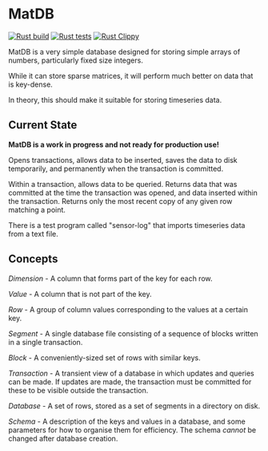 MatDB
====

[![Rust build](https://github.com/ejrh/matdb/actions/workflows/rust-build.yml/badge.svg)](https://github.com/ejrh/matdb/actions/workflows/rust-build.yml)
[![Rust tests](https://github.com/ejrh/matdb/actions/workflows/rust-tests.yml/badge.svg)](https://github.com/ejrh/matdb/actions/workflows/rust-tests.yml)
[![Rust Clippy](https://github.com/ejrh/matdb/actions/workflows/rust-clippy.yml/badge.svg)](https://github.com/ejrh/matdb/actions/workflows/rust-clippy.yml)

MatDB is a very simple database designed for storing simple arrays of numbers, particularly fixed size integers.

While it can store sparse matrices, it will perform much better on data that is key-dense.

In theory, this should make it suitable for storing timeseries data.

Current State
---

**MatDB is a work in progress and not ready for production use!**

Opens transactions, allows data to be inserted, saves the data to disk temporarily,
and permanently when the transaction is committed.

Within a transaction, allows data to be queried.  Returns data that was committed
at the time the transaction was opened, and data inserted within the transaction.
Returns only the most recent copy of any given row matching a point.

There is a test program called "sensor-log" that imports timeseries data from a text file.

Concepts
---

*Dimension* - A column that forms part of the key for each row.

*Value* - A column that is not part of the key.

*Row* - A group of column values corresponding to the values at a certain key. 

*Segment* - A single database file consisting of a sequence of blocks written in a single transaction.

*Block* - A conveniently-sized set of rows with similar keys.

*Transaction* - A transient view of a database in which updates and queries can be made.  If updates are made, the transaction must be committed for these to be visible outside the transaction.

*Database* - A set of rows, stored as a set of segments in a directory on disk. 

*Schema* - A description of the keys and values in a database, and some parameters for how to organise them for efficiency.  The schema *cannot* be changed after database creation.
